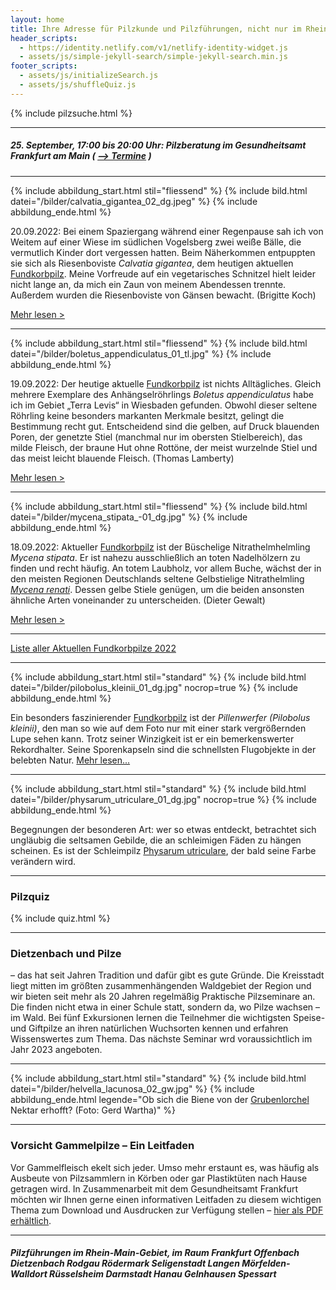 ```yaml
---
layout: home
title: Ihre Adresse für Pilzkunde und Pilzführungen, nicht nur im Rhein-Main-Gebiet
header_scripts:
  - https://identity.netlify.com/v1/netlify-identity-widget.js
  - assets/js/simple-jekyll-search/simple-jekyll-search.min.js
footer_scripts:
  - assets/js/initializeSearch.js
  - assets/js/shuffleQuiz.js
---
```

{% include pilzsuche.html %}

- - -

##### 25. September, 17:00 bis 20:00 Uhr: Pilzberatung im Gesundheitsamt Frankfurt am Main ( [\--> Termine](/Termine) )

- - -

{% include abbildung_start.html stil="fliessend" %}
{% include bild.html datei="/bilder/calvatia_gigantea_02_dg.jpeg" %}
{% include abbildung_ende.html %}

20.09.2022:  Bei einem Spaziergang während einer Regenpause sah ich von Weitem auf einer Wiese im südlichen Vogelsberg zwei weiße Bälle, die vermutlich Kinder dort vergessen hatten. Beim Näherkommen entpuppten sie sich als Riesenboviste *Calvatia gigantea*, dem heutigen aktuellen [Fundkorbpilz](AA "Glossar-"). Meine Vorfreude auf ein vegetarisches Schnitzel hielt leider nicht lange an, da mich ein Zaun von meinem Abendessen trennte. Außerdem wurden die Riesenboviste von Gänsen bewacht. (Brigitte Koch)

[Mehr lesen >](/pilze/calvatia-gigantea-riesenbovist)

<div style="clear:  both"></div>

- - -

{% include abbildung_start.html stil="fliessend" %}
{% include bild.html datei="/bilder/boletus_appendiculatus_01_tl.jpg" %}
{% include abbildung_ende.html %}

19.09.2022:  Der heutige aktuelle [Fundkorbpilz](AA "Glossar-") ist nichts Alltägliches. Gleich mehrere Exemplare des Anhängselröhrlings *Boletus appendiculatus* habe ich im Gebiet „Terra Levis“ in Wiesbaden gefunden. Obwohl dieser seltene Röhrling keine besonders markanten Merkmale besitzt, gelingt die Bestimmung recht gut. Entscheidend sind die gelben, auf Druck blauenden Poren, der genetzte Stiel (manchmal nur im obersten Stielbereich), das milde Fleisch, der braune Hut ohne Rottöne, der meist wurzelnde Stiel und das meist leicht blauende Fleisch. (Thomas Lamberty)

[Mehr lesen >](/pilze/boletus-appendiculatus-anhängselröhrling)

<div style="clear:  both"></div>

- - -

{% include abbildung_start.html stil="fliessend" %}
{% include bild.html datei="/bilder/mycena_stipata_-01_dg.jpg" %}
{% include abbildung_ende.html %}

18.09.2022:  Aktueller [Fundkorbpilz](AA "Glossar-") ist der Büschelige Nitrathelmhelmling *Mycena stipata*. Er ist nahezu ausschließlich an toten Nadelhölzern zu finden und recht häufig. An totem Laubholz, vor allem Buche, wächst der in den meisten Regionen Deutschlands seltene Gelbstielige Nitrathelmling *[Mycena renati](/pilze/mycena-renati-gelbstieliger-nitrathelmling)*. Dessen gelbe Stiele genügen, um die beiden ansonsten ähnliche Arten voneinander zu unterscheiden. (Dieter Gewalt)

[Mehr lesen >](/pilze/mycena-stipata-büscheliger-nitrathelmling)

<div style="clear:  both"></div>

- - -

[Liste aller Aktuellen Fundkorbpilze 2022](/artikel/liste-aller-aktuellen-fundkorbpilze-2022.html)

- - -

{% include abbildung_start.html stil="standard" %}
{% include bild.html datei="/bilder/pilobolus_kleinii_01_dg.jpg" nocrop=true %}
{% include abbildung_ende.html %}

Ein besonders faszinierender [Fundkorbpilz](AA "Glossar-") ist der *Pillenwerfer (Pilobolus kleinii)*, den man so wie auf dem Foto nur mit einer stark vergrößernden Lupe sehen kann. Trotz seiner Winzigkeit ist er ein bemerkenswerter Rekordhalter. Seine Sporenkapseln sind die schnellsten Flugobjekte in der belebten Natur. [Mehr lesen...](/pilze/pilobolus-kleinii-pillenwerfer)

- - -

{% include abbildung_start.html stil="standard" %}
{% include bild.html datei="/bilder/physarum_utriculare_01_dg.jpg" nocrop=true %}
{% include abbildung_ende.html %}

Begegnungen der besonderen Art: wer so etwas entdeckt, betrachtet sich ungläubig die seltsamen Gebilde, die an schleimigen Fäden zu hängen scheinen. Es ist der Schleimpilz [Physarum utriculare](/pilze/physarum-utriculare-fadenfruchtschleimpilz), der bald seine Farbe verändern wird.

- - -

### Pilzquiz

{% include quiz.html %}

- - -

### Dietzenbach und Pilze

– das hat seit Jahren Tradition und dafür gibt es gute Gründe. Die Kreisstadt liegt mitten im größten zusammenhängenden Waldgebiet der Region und wir bieten seit mehr als 20 Jahren regelmäßig Praktische Pilzseminare an. Die finden nicht etwa in einer Schule statt, sondern da, wo Pilze wachsen – im Wald. Bei fünf Exkursionen lernen die Teilnehmer die wichtigsten Speise- und Giftpilze an ihren natürlichen Wuchsorten kennen und erfahren Wissenswertes zum Thema. Das nächste Seminar wrd voraussichtlich im Jahr 2023 angeboten.  

- - -

{% include abbildung_start.html stil="standard" %}
{% include bild.html datei="/bilder/helvella_lacunosa_02_gw.jpg" %}
{% include abbildung_ende.html legende="Ob sich die Biene von der <a href='/pilze/helvella-lacunosa-grubenlorchel'>Grubenlorchel</a> Nektar erhofft?  (Foto: Gerd Wartha)" %}

- - -

### Vorsicht Gammelpilze – Ein Leitfaden

Vor Gammelfleisch ekelt sich jeder. Umso mehr erstaunt es, was häufig als Ausbeute von Pilzsammlern in Körben oder gar Plastiktüten nach Hause getragen wird. In Zusammenarbeit mit dem Gesundheitsamt Frankfurt möchten wir Ihnen gerne einen informativen Leitfaden zu diesem wichtigen Thema zum Download und Ausdrucken zur Verfügung stellen – [hier als PDF erhältlich](/assets/docs/Fundkorb.de-Gammelpilze.pdf).

- - -

##### Pilzführungen im Rhein-Main-Gebiet, im Raum Frankfurt Offenbach Dietzenbach Rodgau Rödermark Seligenstadt Langen Mörfelden-Walldort Rüsselsheim Darmstadt Hanau Gelnhausen Spessart